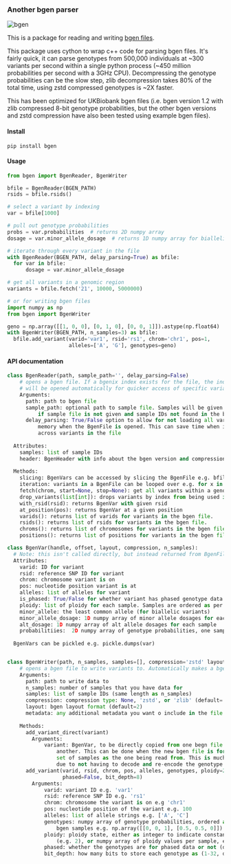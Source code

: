 ### Another bgen parser
![bgen](https://github.com/jeremymcrae/bgen/workflows/bgen/badge.svg)

This is a package for reading and writing [bgen files](https://www.well.ox.ac.uk/~gav/bgen_format).

This package uses cython to wrap c++ code for parsing bgen files. It's fairly
quick, it can parse genotypes from 500,000 individuals at ~300 variants per
second within a single python process (~450 million probabilities per second
with a 3GHz CPU). Decompressing the genotype probabilities can be the slow step,
zlib decompression takes 80% of the total time, using zstd compressed genotypes
is ~2X faster.

This has been optimized for UKBiobank bgen files (i.e. bgen version 1.2 with
zlib compressed 8-bit genotype probabilities, but the other bgen versions and
zstd compression have also been tested using example bgen files).

#### Install
`pip install bgen`

#### Usage
```python
from bgen import BgenReader, BgenWriter

bfile = BgenReader(BGEN_PATH)
rsids = bfile.rsids()

# select a variant by indexing
var = bfile[1000]

# pull out genotype probabilities
probs = var.probabilities  # returns 2D numpy array
dosage = var.minor_allele_dosage  # returns 1D numpy array for biallelic variant

# iterate through every variant in the file
with BgenReader(BGEN_PATH, delay_parsing=True) as bfile:
  for var in bfile:
      dosage = var.minor_allele_dosage

# get all variants in a genomic region
variants = bfile.fetch('21', 10000, 5000000)

# or for writing bgen files
import numpy as np
from bgen import BgenWriter

geno = np.array([[1, 0, 0], [0, 1, 0], [0, 0, 1]]).astype(np.float64)
with BgenWriter(BGEN_PATH, n_samples=3) as bfile:
  bfile.add_variant(varid='var1', rsid='rs1', chrom='chr1', pos=1,
                    alleles=['A', 'G'], genotypes=geno)
```

#### API documentation

``` py
class BgenReader(path, sample_path='', delay_parsing=False)
    # opens a bgen file. If a bgenix index exists for the file, the index file
    # will be opened automatically for quicker access of specific variants.
    Arguments:
      path: path to bgen file
      sample_path: optional path to sample file. Samples will be given integer IDs
          if sample file is not given and sample IDs not found in the bgen file
      delay_parsing: True/False option to allow for not loading all variants into
          memory when the BgenFile is opened. This can save time when iterating
          across variants in the file
  
  Attributes:
    samples: list of sample IDs
    header: BgenHeader with info about the bgen version and compression.
  
  Methods:
    slicing: BgenVars can be accessed by slicing the BgenFile e.g. bfile[1000]
    iteration: variants in a BgenFile can be looped over e.g. for x in bfile: print(x)
    fetch(chrom, start=None, stop=None): get all variants within a genomic region
    drop_variants(list[int]): drops variants by index from being used in analyses
    with_rsid(rsid): returns BgenVar with given rsid
    at_position(pos): returns BgenVar at a given position
    varids(): returns list of varids for variants in the bgen file.
    rsids(): returns list of rsids for variants in the bgen file.
    chroms(): returns list of chromosomes for variants in the bgen file.
    positions(): returns list of positions for variants in the bgen file.

class BgenVar(handle, offset, layout, compression, n_samples):
  # Note: this isn't called directly, but instead returned from BgenFile methods
  Attributes:
    varid: ID for variant
    rsid: reference SNP ID for variant
    chrom: chromosome variant is on
    pos: nucleotide position variant is at
    alleles: list of alleles for variant
    is_phased: True/False for whether variant has phased genotype data
    ploidy: list of ploidy for each sample. Samples are ordered as per BgenFile.samples
    minor_allele: the least common allele (for biallelic variants)
    minor_allele_dosage: 1D numpy array of minor allele dosages for each sample
    alt_dosage: 1D numpy array of alt allele dosages for each sample
    probabilitiies:  2D numpy array of genotype probabilities, one sample per row
  
  BgenVars can be pickled e.g. pickle.dumps(var)


class BgenWriter(path, n_samples, samples=[], compression='zstd' layout=2, metadata=None)
    # opens a bgen file to write variants to. Automatically makes a bgenix index file
    Arguments:
      path: path to write data to
      n_samples: number of samples that you have data for
      samples: list of sample IDs (same length as n_samples)
      compression: compression type: None, 'zstd', or 'zlib' (default='zstd')
      layout: bgen layout format (default=2)
      metadata: any additional metadata you want o include in the file (as str)
    
    Methods:
      add_variant_direct(variant)
        Arguments:
            variant: BgenVar, to be directly copied from one begn file to 
                another. This can be done when the new bgen file is for the same
                set of samples as the one being read from. This is much faster
                due to not having to decode and re-encode the genotype data.
      add_variant(varid, rsid, chrom, pos, alleles, genotypes, ploidy=2, 
                  phased=False, bit_depth=8)
        Arguments:
            varid: variant ID e.g. 'var1'
            rsid: reference SNP ID e.g. 'rs1'
            chrom: chromosome the variant is on e.g 'chr1'
            pos: nucleotide position of the variant e.g. 100
            alleles: list of allele strings e.g. ['A', 'C']
            genotypes: numpy array of genotype probabilities, ordered as per the
                bgen samples e.g. np.array([[0, 0, 1], [0.5, 0.5, 0]])
            ploidy: ploidy state, either as integer to indicate constant ploidy
                (e.g. 2), or numpy array of ploidy values per sample, e.g. np.array([1, 2, 2])
            phased: whether the genotypes are for phased data or not (default=False)
            bit_depth: how many bits to store each genotype as (1-32, default=8)

```
